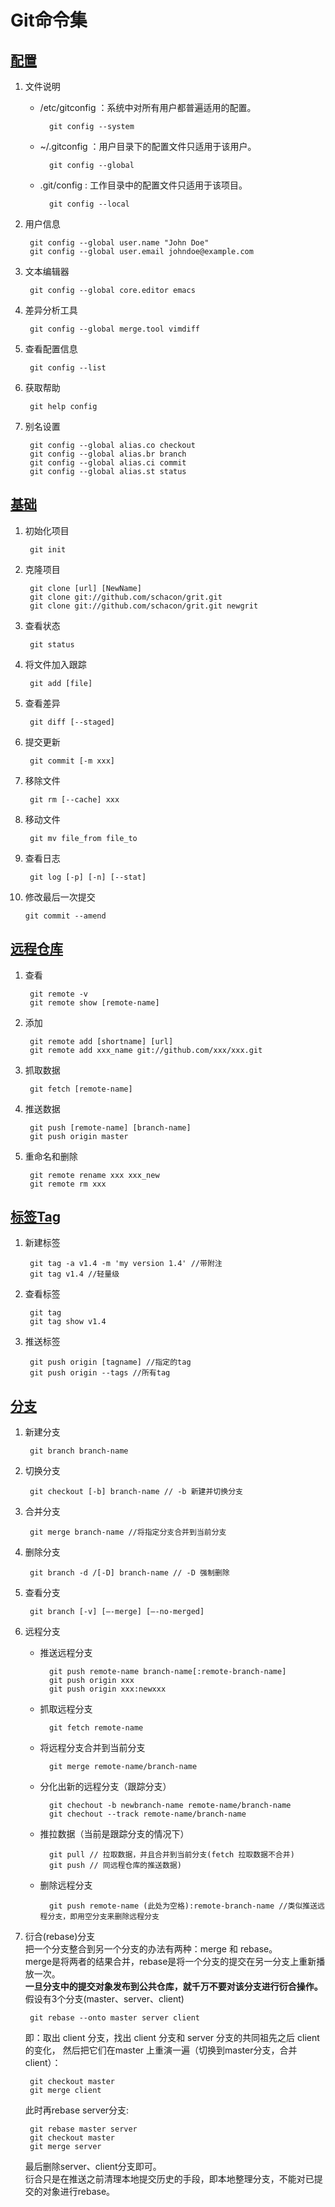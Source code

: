 Git命令集
===========

[配置](http://blog.jobbole.com/25775/)
-----------
1. 文件说明
	- /etc/gitconfig ：系统中对所有用户都普遍适用的配置。

			git config --system

	- ~/.gitconfig ：用户目录下的配置文件只适用于该用户。

			git config --global

	- .git/config : 工作目录中的配置文件只适用于该项目。

			git config --local

2. 用户信息
	
		git config --global user.name "John Doe"
		git config --global user.email johndoe@example.com

3. 文本编辑器

		git config --global core.editor emacs

4. 差异分析工具

		git config --global merge.tool vimdiff

5. 查看配置信息

		git config --list

6. 获取帮助

		git help config

7. 别名设置

		git config --global alias.co checkout
		git config --global alias.br branch
		git config --global alias.ci commit
		git config --global alias.st status 

[基础](http://blog.jobbole.com/25808/)
-----------
1. 初始化项目

		git init

2. 克隆项目

		git clone [url] [NewName]
		git clone git://github.com/schacon/grit.git
		git clone git://github.com/schacon/grit.git newgrit

3. 查看状态

		git status

4. 将文件加入跟踪
		
		git add [file]

5. 查看差异

		git diff [--staged]

6. 提交更新

		git commit [-m xxx]

7. 移除文件

		git rm [--cache] xxx

8. 移动文件

		git mv file_from file_to

9. 查看日志

		git log [-p] [-n] [--stat]

10. 修改最后一次提交

		git commit --amend

[远程仓库](http://blog.jobbole.com/25808/#id259)
-----------
1. 查看

		git remote -v
		git remote show [remote-name]

2. 添加

		git remote add [shortname] [url]
		git remote add xxx_name git://github.com/xxx/xxx.git

3. 抓取数据

		git fetch [remote-name]

4. 推送数据

		git push [remote-name] [branch-name]
		git push origin master

5. 重命名和删除

		git remote rename xxx xxx_new
		git remote rm xxx

[标签Tag](http://blog.jobbole.com/25808/#id266)
-----------
1. 新建标签

		git tag -a v1.4 -m 'my version 1.4' //带附注
		git tag v1.4 //轻量级

2. 查看标签

		git tag 
		git tag show v1.4

3. 推送标签

		git push origin [tagname] //指定的tag
		git push origin --tags //所有tag

[分支](http://blog.jobbole.com/25877/)
-----------
1. 新建分支

		git branch branch-name 

2. 切换分支

		git checkout [-b] branch-name // -b 新建并切换分支

3. 合并分支

		git merge branch-name //将指定分支合并到当前分支

4. 删除分支

		git branch -d /[-D] branch-name // -D 强制删除

5. 查看分支

		git branch [-v] [–-merge] [–-no-merged]

6. 远程分支
	- 推送远程分支

			git push remote-name branch-name[:remote-branch-name]
			git push origin xxx
			git push origin xxx:newxxx

	- 抓取远程分支

			git fetch remote-name

	- 将远程分支合并到当前分支

			git merge remote-name/branch-name

	- 分化出新的远程分支（跟踪分支）

			git chechout -b newbranch-name remote-name/branch-name
			git chechout --track remote-name/branch-name

	- 推拉数据（当前是跟踪分支的情况下）

			git pull // 拉取数据，并且合并到当前分支(fetch 拉取数据不合并)
			git push // 同远程仓库的推送数据)

	- 删除远程分支

			git push remote-name (此处为空格):remote-branch-name //类似推送远程分支，即用空分支来删除远程分支

7. 衍合(rebase)分支  
	把一个分支整合到另一个分支的办法有两种：merge 和 rebase。  
	merge是将两者的结果合并，rebase是将一个分支的提交在另一分支上重新播放一次。  
	**一旦分支中的提交对象发布到公共仓库，就千万不要对该分支进行衍合操作。**  
	假设有3个分支(master、server、client)

		git rebase --onto master server client

	即：取出 client 分支，找出 client 分支和 server 分支的共同祖先之后 client 的变化，
	然后把它们在master 上重演一遍（切换到master分支，合并client）：

		git checkout master
		git merge client

	此时再rebase server分支:

		git rebase master server
		git checkout master
		git merge server

	最后删除server、client分支即可。  
	衍合只是在推送之前清理本地提交历史的手段，即本地整理分支，不能对已提交的对象进行rebase。

